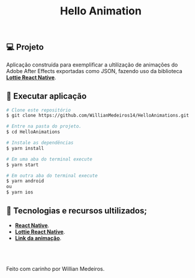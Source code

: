 <h1 align="center">
   Hello Animation<br>
</h1>

<br>

## 💻 Projeto

Aplicação construída para exemplificar a ultilização de animações do Adobe After Effects exportadas como JSON, fazendo uso da biblioteca **[Lottie React Native](https://github.com/lottie-react-native/lottie-react-native)**.
<br>

## 🎲 Executar aplicação

```bash
# Clone este repositório
$ git clone https://github.com/WillianMedeiros14/HelloAnimations.git

# Entre na pasta do projeto.
$ cd HelloAnimations

# Instale as dependências
$ yarn install

# Em uma aba do terminal execute
$ yarn start

# Em outra aba do terminal execute
$ yarn android
ou
$ yarn ios
```

## 🚀 Tecnologias e recursos ultilizados;

- **[React Native](https://reactnative.dev/)**.
- **[Lottie React Native](https://github.com/lottie-react-native/lottie-react-native)**.
- **[Link da animação](https://lottiefiles.com/51971-hello)**.



<br><br><br>
Feito com carinho por Willian Medeiros.